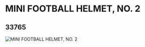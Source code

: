 # MINI FOOTBALL HELMET, NO. 2
## 33765
![MINI FOOTBALL HELMET, NO. 2](https://lc-www-live-s.legocdn.com/media/bricks/5/2/6190268.jpg)